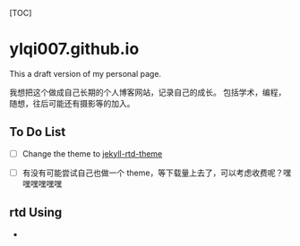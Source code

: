 [TOC]

# ylqi007.github.io

This a draft version of my personal page.

我想把这个做成自己长期的个人博客网站，记录自己的成长。
包括学术，编程，随想，往后可能还有摄影等的加入。

## To Do List
- [ ] Change the theme to [jekyll-rtd-theme](https://github.com/rundocs/jekyll-rtd-theme)
- [ ] 有没有可能尝试自己也做一个 theme，等下载量上去了，可以考虑收费呢？嘿嘿嘿嘿嘿嘿


## rtd Using
* 
